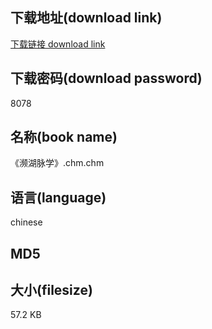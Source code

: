 ## 下载地址(download link)
[下载链接 download link](https://tutu365.netlify.app/?s=%E3%80%8A%E6%BF%92%E6%B9%96%E8%84%89%E5%AD%A6%E3%80%8B.chm)

## 下载密码(download password)
8078

## 名称(book name)
《濒湖脉学》.chm.chm

## 语言(language)
chinese

## MD5


## 大小(filesize)
57.2 KB

